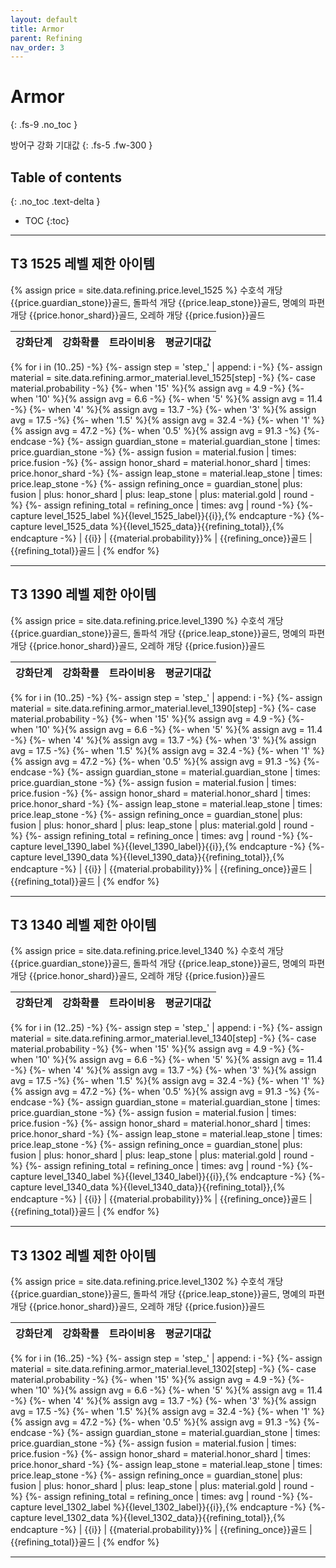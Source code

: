 ```yaml
---
layout: default
title: Armor
parent: Refining
nav_order: 3
---
```


# Armor
{: .fs-9 .no_toc }

방어구 강화 기대값
{: .fs-5 .fw-300 }

## Table of contents
{: .no_toc .text-delta }

- TOC
{:toc}

---

## T3 1525 레벨 제한 아이템

{% assign price = site.data.refining.price.level_1525 %}
수호석 개당 {{price.guardian_stone}}골드, 돌파석 개당 {{price.leap_stone}}골드, 명예의 파편 개당 {{price.honor_shard}}골드, 오레하 개당 {{price.fusion}}골드

| 강화단계 | 강화확률 | 트라이비용 | 평균기대값 |
| :-: | :-: | :-: | :-: |
{% for i in (10..25) -%}
{%- assign step = 'step_' | append: i -%}
{%- assign material = site.data.refining.armor_material.level_1525[step] -%}
{%- case material.probability -%}
{%- when '15' %}{% assign avg = 4.9 -%}
{%- when '10' %}{% assign avg = 6.6 -%}
{%- when '5' %}{% assign avg = 11.4 -%}
{%- when '4' %}{% assign avg = 13.7 -%}
{%- when '3' %}{% assign avg = 17.5 -%}
{%- when '1.5' %}{% assign avg = 32.4 -%}
{%- when '1' %}{% assign avg = 47.2 -%}
{%- when '0.5' %}{% assign avg = 91.3 -%}
{%- endcase -%}
{%- assign guardian_stone = material.guardian_stone | times: price.guardian_stone -%}
{%- assign fusion = material.fusion | times: price.fusion -%}
{%- assign honor_shard = material.honor_shard | times: price.honor_shard -%}
{%- assign leap_stone = material.leap_stone | times: price.leap_stone -%}
{%- assign refining_once = guardian_stone| plus: fusion | plus: honor_shard | plus: leap_stone | plus: material.gold | round -%}
{%- assign refining_total = refining_once | times: avg | round -%}
{%- capture level_1525_label %}{{level_1525_label}}{{i}},{% endcapture -%}
{%- capture level_1525_data %}{{level_1525_data}}{{refining_total}},{% endcapture -%}
| {{i}} | {{material.probability}}% | {{refining_once}}골드 | {{refining_total}}골드 |
{% endfor %}

<canvas id="armor_level_1525" style="box-sizing: border-box; width: 100%;"></canvas>

---

## T3 1390 레벨 제한 아이템

{% assign price = site.data.refining.price.level_1390 %}
수호석 개당 {{price.guardian_stone}}골드, 돌파석 개당 {{price.leap_stone}}골드, 명예의 파편 개당 {{price.honor_shard}}골드, 오레하 개당 {{price.fusion}}골드

| 강화단계 | 강화확률 | 트라이비용 | 평균기대값 |
| :-: | :-: | :-: | :-: |
{% for i in (10..25) -%}
{%- assign step = 'step_' | append: i -%}
{%- assign material = site.data.refining.armor_material.level_1390[step] -%}
{%- case material.probability -%}
{%- when '15' %}{% assign avg = 4.9 -%}
{%- when '10' %}{% assign avg = 6.6 -%}
{%- when '5' %}{% assign avg = 11.4 -%}
{%- when '4' %}{% assign avg = 13.7 -%}
{%- when '3' %}{% assign avg = 17.5 -%}
{%- when '1.5' %}{% assign avg = 32.4 -%}
{%- when '1' %}{% assign avg = 47.2 -%}
{%- when '0.5' %}{% assign avg = 91.3 -%}
{%- endcase -%}
{%- assign guardian_stone = material.guardian_stone | times: price.guardian_stone -%}
{%- assign fusion = material.fusion | times: price.fusion -%}
{%- assign honor_shard = material.honor_shard | times: price.honor_shard -%}
{%- assign leap_stone = material.leap_stone | times: price.leap_stone -%}
{%- assign refining_once = guardian_stone| plus: fusion | plus: honor_shard | plus: leap_stone | plus: material.gold | round -%}
{%- assign refining_total = refining_once | times: avg | round -%}
{%- capture level_1390_label %}{{level_1390_label}}{{i}},{% endcapture -%}
{%- capture level_1390_data %}{{level_1390_data}}{{refining_total}},{% endcapture -%}
| {{i}} | {{material.probability}}% | {{refining_once}}골드 | {{refining_total}}골드 |
{% endfor %}

<canvas id="armor_level_1390" style="box-sizing: border-box; width: 100%;"></canvas>

---

## T3 1340 레벨 제한 아이템

{% assign price = site.data.refining.price.level_1340 %}
수호석 개당 {{price.guardian_stone}}골드, 돌파석 개당 {{price.leap_stone}}골드, 명예의 파편 개당 {{price.honor_shard}}골드, 오레하 개당 {{price.fusion}}골드

| 강화단계 | 강화확률 | 트라이비용 | 평균기대값 |
| :-: | :-: | :-: | :-: |
{% for i in (12..25) -%}
{%- assign step = 'step_' | append: i -%}
{%- assign material = site.data.refining.armor_material.level_1340[step] -%}
{%- case material.probability -%}
{%- when '15' %}{% assign avg = 4.9 -%}
{%- when '10' %}{% assign avg = 6.6 -%}
{%- when '5' %}{% assign avg = 11.4 -%}
{%- when '4' %}{% assign avg = 13.7 -%}
{%- when '3' %}{% assign avg = 17.5 -%}
{%- when '1.5' %}{% assign avg = 32.4 -%}
{%- when '1' %}{% assign avg = 47.2 -%}
{%- when '0.5' %}{% assign avg = 91.3 -%}
{%- endcase -%}
{%- assign guardian_stone = material.guardian_stone | times: price.guardian_stone -%}
{%- assign fusion = material.fusion | times: price.fusion -%}
{%- assign honor_shard = material.honor_shard | times: price.honor_shard -%}
{%- assign leap_stone = material.leap_stone | times: price.leap_stone -%}
{%- assign refining_once = guardian_stone| plus: fusion | plus: honor_shard | plus: leap_stone | plus: material.gold | round -%}
{%- assign refining_total = refining_once | times: avg | round -%}
{%- capture level_1340_label %}{{level_1340_label}}{{i}},{% endcapture -%}
{%- capture level_1340_data %}{{level_1340_data}}{{refining_total}},{% endcapture -%}
| {{i}} | {{material.probability}}% | {{refining_once}}골드 | {{refining_total}}골드 |
{% endfor %}

<canvas id="armor_level_1340" style="box-sizing: border-box; width: 100%;"></canvas>

---

## T3 1302 레벨 제한 아이템

{% assign price = site.data.refining.price.level_1302 %}
수호석 개당 {{price.guardian_stone}}골드, 돌파석 개당 {{price.leap_stone}}골드, 명예의 파편 개당 {{price.honor_shard}}골드, 오레하 개당 {{price.fusion}}골드

| 강화단계 | 강화확률 | 트라이비용 | 평균기대값 |
| :-: | :-: | :-: | :-: |
{% for i in (16..25) -%}
{%- assign step = 'step_' | append: i -%}
{%- assign material = site.data.refining.armor_material.level_1302[step] -%}
{%- case material.probability -%}
{%- when '15' %}{% assign avg = 4.9 -%}
{%- when '10' %}{% assign avg = 6.6 -%}
{%- when '5' %}{% assign avg = 11.4 -%}
{%- when '4' %}{% assign avg = 13.7 -%}
{%- when '3' %}{% assign avg = 17.5 -%}
{%- when '1.5' %}{% assign avg = 32.4 -%}
{%- when '1' %}{% assign avg = 47.2 -%}
{%- when '0.5' %}{% assign avg = 91.3 -%}
{%- endcase -%}
{%- assign guardian_stone = material.guardian_stone | times: price.guardian_stone -%}
{%- assign fusion = material.fusion | times: price.fusion -%}
{%- assign honor_shard = material.honor_shard | times: price.honor_shard -%}
{%- assign leap_stone = material.leap_stone | times: price.leap_stone -%}
{%- assign refining_once = guardian_stone| plus: fusion | plus: honor_shard | plus: leap_stone | plus: material.gold | round -%}
{%- assign refining_total = refining_once | times: avg | round -%}
{%- capture level_1302_label %}{{level_1302_label}}{{i}},{% endcapture -%}
{%- capture level_1302_data %}{{level_1302_data}}{{refining_total}},{% endcapture -%}
| {{i}} | {{material.probability}}% | {{refining_once}}골드 | {{refining_total}}골드 |
{% endfor %}

<canvas id="armor_level_1302" style="box-sizing: border-box; width: 100%;"></canvas>

---

<script>
var ctx = document.getElementById("armor_level_1525");

var chart_data = [{{ level_1525_data }}];
var labels = [{{ level_1525_label }}];
var data = {
    labels: labels,
    datasets: [{
        label: 'Level',
        data: chart_data,
        backgroundColor: [
          "rgba(0, 0, 128, 0.2)",
        ],
        borderColor: [
          "rgba(0, 0, 128, 1)",
        ],
        borderWidth: 1
      }
    ]
  };
var options = {
    indexAxis: 'y',
    responsive: false,
    events: ['mousemove'], 
    animations: {
        duration: 0
    }, 
    plugins: {
      legend: false, 
      tooltip: {
        enabled: false
      },
      datalabels: {
        align: 'end', 
        anchor: 'end', 
        color: 'black',
        font: {
          weight: 'bold'
        },
        padding: {
          right: 10, 
        },
        formatter: function (value, context) {
            var idx = context.dataIndex;
            return value;
          },
      }
    }
};

new Chart(ctx, {
  type: "bar",
  data: data, 
  options: options, 
  plugins:[ChartDataLabels],
});
</script>
<script>
var ctx = document.getElementById("armor_level_1390");

var chart_data = [{{ level_1390_data }}];
var labels = [{{ level_1390_label }}];
var data = {
    labels: labels,
    datasets: [{
        label: 'Level',
        data: chart_data,
        backgroundColor: [
          "rgba(0, 0, 128, 0.2)",
        ],
        borderColor: [
          "rgba(0, 0, 128, 1)",
        ],
        borderWidth: 1
      }
    ]
  };
var options = {
    indexAxis: 'y',
    responsive: false,
    events: ['mousemove'], 
    animations: {
        duration: 0
    }, 
    plugins: {
      legend: false, 
      tooltip: {
        enabled: false
      },
      datalabels: {
        align: 'end', 
        anchor: 'end', 
        color: 'black',
        font: {
          weight: 'bold'
        },
        padding: {
          right: 10, 
        },
        formatter: function (value, context) {
            var idx = context.dataIndex;
            return value;
          },
      }
    }
};

new Chart(ctx, {
  type: "bar",
  data: data, 
  options: options, 
  plugins:[ChartDataLabels],
});
</script>
<script>
var ctx = document.getElementById("armor_level_1340");

var chart_data = [{{ level_1340_data }}];
var labels = [{{ level_1340_label }}];
var data = {
    labels: labels,
    datasets: [{
        label: 'Level',
        data: chart_data,
        backgroundColor: [
          "rgba(0, 0, 128, 0.2)",
        ],
        borderColor: [
          "rgba(0, 0, 128, 1)",
        ],
        borderWidth: 1
      }
    ]
  };
var options = {
    indexAxis: 'y',
    responsive: false,
    events: ['mousemove'], 
    animations: {
        duration: 0
    }, 
    plugins: {
      legend: false, 
      tooltip: {
        enabled: false
      },
      datalabels: {
        align: 'end', 
        anchor: 'end', 
        color: 'black',
        font: {
          weight: 'bold'
        },
        padding: {
          right: 10, 
        },
        formatter: function (value, context) {
            var idx = context.dataIndex;
            return value;
          },
      }
    }
};

new Chart(ctx, {
  type: "bar",
  data: data, 
  options: options, 
  plugins:[ChartDataLabels],
});
</script>
<script>
var ctx = document.getElementById("armor_level_1302");

var chart_data = [{{ level_1302_data }}];
var labels = [{{ level_1302_label }}];
var data = {
    labels: labels,
    datasets: [{
        label: 'Level',
        data: chart_data,
        backgroundColor: [
          "rgba(0, 0, 128, 0.2)",
        ],
        borderColor: [
          "rgba(0, 0, 128, 1)",
        ],
        borderWidth: 1
      }
    ]
  };
var options = {
    indexAxis: 'y',
    responsive: false,
    events: ['mousemove'], 
    animations: {
        duration: 0
    }, 
    plugins: {
      legend: false, 
      tooltip: {
        enabled: false
      },
      datalabels: {
        align: 'end', 
        anchor: 'end', 
        color: 'black',
        font: {
          weight: 'bold'
        },
        padding: {
          right: 10, 
        },
        formatter: function (value, context) {
            var idx = context.dataIndex;
            return value;
          },
      }
    }
};

new Chart(ctx, {
  type: "bar",
  data: data, 
  options: options, 
  plugins:[ChartDataLabels],
});
</script>
